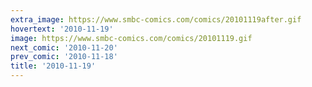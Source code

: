 ```yaml
---
extra_image: https://www.smbc-comics.com/comics/20101119after.gif
hovertext: '2010-11-19'
image: https://www.smbc-comics.com/comics/20101119.gif
next_comic: '2010-11-20'
prev_comic: '2010-11-18'
title: '2010-11-19'
---
```


